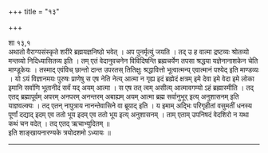 +++
title = "१३"

+++
  
शा १३,१  
अथातो वैराग्यसंस्कृते शरीरे ब्रह्मयज्ञनिष्ठो भवेत् । अप पुनर्मृत्युं जयति । तद् उ ह वात्मा द्रष्टव्यः श्रोतव्यो मन्तव्यो निदिध्यासितव्य इति । तम् एतं वेदानुवचनेन विविदिषन्ति ब्रह्मचर्येण तपसा श्रद्धया यज्ञेनानाशकेन चेति माण्डूकेयः । तस्माद् एवंविच् छान्तो दान्त उपरतस् तितिक्षुः श्रद्धावित्तो भूत्वात्मन्य् एवात्मानं पश्येद् इति माण्डव्यः । यो ऽयं विज्ञानमयः पुरुषः प्राणेषु स एष नेति नेत्य् आत्मा न गृह्य इदं ब्रह्मेदं क्षत्रम् इमे देवा इमे वेदा इमे लोका इमानि सर्वाणि भूतानीदं सर्वं यद् अयम् आत्मा । स एष तत् त्वम् असीत्य् आत्मावगम्यो ऽहं ब्रह्मास्मीति । तद् एतद् ब्रह्मापूर्वम् अपरम् अनपरम् अनन्तरम् अबाह्यम् अयम् आत्मा ब्रह्म सर्वानुभूर् इत्य् अनुशासनम् इति याज्ञवल्क्यः । तद् एतन् नापुत्राय नानन्तेवासिने वा ब्रूयाद् इति । य इमाम् अद्भिः परिगृहीतां वसुमतीं धनस्य पूर्णां दद्याद् इदम् एव ततो भूय इदम् एव ततो भूय इत्य् अनुशासनम् । ताम् एताम् उपनिषदं वेदशिरो न यथा कथं चन वदेत् । तद् एतद् ऋचाभ्युदितम् ॥  
इति शाङ्खायनारण्यके त्रयोदशमो ऽध्यायः ॥  
  
  
_____________________________________________________________________  
  